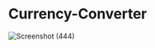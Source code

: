# Currency-Converter
![Screenshot (444)](https://user-images.githubusercontent.com/63616896/191539837-3ea7280c-df6d-4b4c-9ff1-9ecb9617578d.png)
